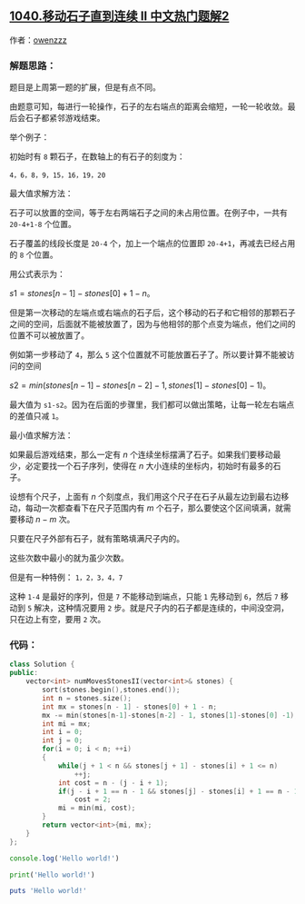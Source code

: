 ## [1040.移动石子直到连续 II 中文热门题解2](https://leetcode.cn/problems/moving-stones-until-consecutive-ii/solutions/100000/jie-ti-si-lu-by-owenzzz)

作者：[owenzzz](https://leetcode.cn/u/owenzzz)
### 解题思路：
题目是上周第一题的扩展，但是有点不同。

由题意可知，每进行一轮操作，石子的左右端点的距离会缩短，一轮一轮收敛。最后会石子都紧邻游戏结束。

举个例子：

初始时有 `8` 颗石子，在数轴上的有石子的刻度为：

`4，6，8，9，15，16，19，20`

最大值求解方法：

石子可以放置的空间，等于左右两端石子之间的未占用位置。在例子中，一共有 `20-4+1-8` 个位置。

石子覆盖的线段长度是 `20-4` 个，加上一个端点的位置即 `20-4+1`，再减去已经占用的 `8` 个位置。

用公式表示为：

$s1=stones[n-1]-stones[0]+1-n$。

但是第一次移动的左端点或右端点的石子后，这个移动的石子和它相邻的那颗石子之间的空间，后面就不能被放置了，因为与他相邻的那个点变为端点，他们之间的位置不可以被放置了。

例如第一步移动了 `4`，那么 `5` 这个位置就不可能放置石子了。所以要计算不能被访问的空间

$s2=min(stones[n-1]-stones[n-2]-1, stones[1]-stones[0] -1)$。

最大值为 `s1-s2`。因为在后面的步骤里，我们都可以做出策略，让每一轮左右端点的差值只减 `1`。

最小值求解方法：

如果最后游戏结束，那么一定有 $n$ 个连续坐标摆满了石子。如果我们要移动最少，必定要找一个石子序列，使得在 $n$ 大小连续的坐标内，初始时有最多的石子。

设想有个尺子，上面有 $n$ 个刻度点，我们用这个尺子在石子从最左边到最右边移动，每动一次都查看下在尺子范围内有 $m$ 个石子，那么要使这个区间填满，就需要移动 $n-m$ 次。

只要在尺子外部有石子，就有策略填满尺子内的。

这些次数中最小的就为虽少次数。

但是有一种特例：
`1，2，3，4，7`

这种 `1-4` 是最好的序列，但是 `7` 不能移动到端点，只能 `1` 先移动到 `6`，然后 `7` 移动到 `5` 解决，这种情况要用 `2` 步。就是尺子内的石子都是连续的，中间没空洞，只在边上有空，要用 `2` 次。

### 代码：
```cpp [-C++]
class Solution {
public:
    vector<int> numMovesStonesII(vector<int>& stones) {
        sort(stones.begin(),stones.end());
        int n = stones.size();
        int mx = stones[n - 1] - stones[0] + 1 - n;
        mx -= min(stones[n-1]-stones[n-2] - 1, stones[1]-stones[0] -1);
        int mi = mx;
        int i = 0;
        int j = 0;
        for(i = 0; i < n; ++i)
        {
            while(j + 1 < n && stones[j + 1] - stones[i] + 1 <= n)
                ++j;
            int cost = n - (j - i + 1);
            if(j - i + 1 == n - 1 && stones[j] - stones[i] + 1 == n - 1)
                cost = 2;
            mi = min(mi, cost);
        }
        return vector<int>{mi, mx};
    }
};
```
```Javascript []
console.log('Hello world!')
```
```Python []
print('Hello world!')
```
```Ruby []
puts 'Hello world!'
```